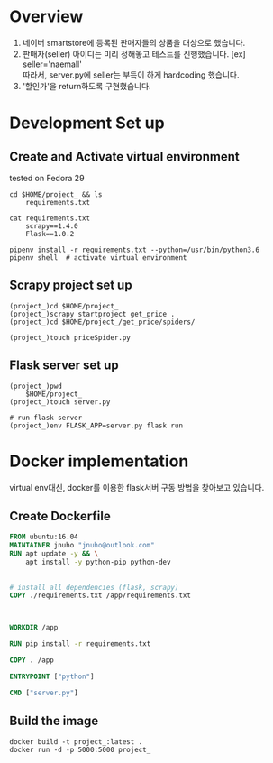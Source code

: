 # Overview
1. 네이버 smartstore에 등록된 판매자들의 상품을 대상으로 했습니다.
2. 판매자(seller) 아이디는 미리 정해놓고 테스트를 진행했습니다. [ex] seller='naemall'<br>
    따라서, server.py에 seller는 부득이 하게 hardcoding 했습니다.
3. '할인가'을 return하도록 구현했습니다.


# Development Set up

## Create and Activate virtual environment
tested on Fedora 29
```commandline
cd $HOME/project_ && ls
    requirements.txt
    
cat requirements.txt
    scrapy==1.4.0
    Flask==1.0.2
    
pipenv install -r requirements.txt --python=/usr/bin/python3.6
pipenv shell  # activate virtual environment
```

## Scrapy project set up
```commandline
(project_)cd $HOME/project_
(project_)scrapy startproject get_price .
(project_)cd $HOME/project_/get_price/spiders/

(project_)touch priceSpider.py
```

## Flask server set up
```commandline
(project_)pwd
    $HOME/project_
(project_)touch server.py

# run flask server
(project_)env FLASK_APP=server.py flask run
```


# Docker implementation
virtual env대신, docker를 이용한 flask서버 구동 방법을 찾아보고 있습니다.

## Create Dockerfile
```dockerfile
FROM ubuntu:16.04
MAINTAINER jnuho "jnuho@outlook.com"
RUN apt update -y && \
    apt install -y python-pip python-dev
    
   
# install all dependencies (flask, scrapy)
COPY ./requirements.txt /app/requirements.txt



WORKDIR /app

RUN pip install -r requirements.txt

COPY . /app

ENTRYPOINT ["python"]

CMD ["server.py"]
```

## Build the image
```commandline
docker build -t project_:latest .
docker run -d -p 5000:5000 project_
```